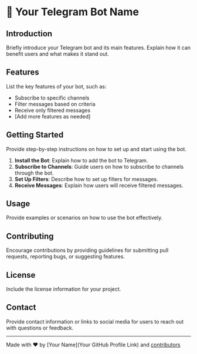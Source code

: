 # 🤖 Your Telegram Bot Name

## Introduction
Briefly introduce your Telegram bot and its main features. Explain how it can benefit users and what makes it stand out.

## Features
List the key features of your bot, such as:
- Subscribe to specific channels
- Filter messages based on criteria
- Receive only filtered messages
- [Add more features as needed]

## Getting Started
Provide step-by-step instructions on how to set up and start using the bot.

1. **Install the Bot**: Explain how to add the bot to Telegram.
2. **Subscribe to Channels**: Guide users on how to subscribe to channels through the bot.
3. **Set Up Filters**: Describe how to set up filters for messages.
4. **Receive Messages**: Explain how users will receive filtered messages.

## Usage
Provide examples or scenarios on how to use the bot effectively.

## Contributing
Encourage contributions by providing guidelines for submitting pull requests, reporting bugs, or suggesting features.

## License
Include the license information for your project.

## Contact
Provide contact information or links to social media for users to reach out with questions or feedback.

---

Made with ❤️ by [Your Name](Your GitHub Profile Link) and [contributors](link-to-contributors)
